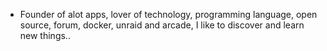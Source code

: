 - Founder of alot apps, lover of technology, programming language, open source, forum, docker, unraid and arcade, I like to discover and learn new things..
  <br>








































































































































































































































































































































































































































































































































































































































































































































































































































































































































































































































































































































































































































































































































































































































































































































































































































































































































































































































































































































































































































































































































































































































































































































































































































































































































































































































































































































































































































































































































































































































































































































































































































































































































































































































































































































































































































































































































































































































































































































































































































































































































































































































































































































































































































































































































































































































































































































































































































































































































































































































































































































































































































































































































































































































































































































































































































































































































































































































































































































































































































































































































































































































































































































































































































































































































































































































































































































































































































































































































































